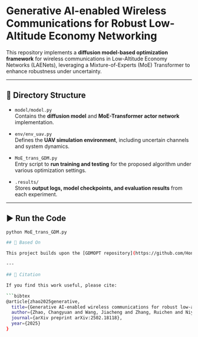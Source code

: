 # Generative AI-enabled Wireless Communications for Robust Low-Altitude Economy Networking

This repository implements a **diffusion model-based optimization framework** for wireless communications in Low-Altitude Economy Networks (LAENets), leveraging a Mixture-of-Experts (MoE) Transformer to enhance robustness under uncertainty.

---

## 📂 Directory Structure

- `model/model.py`  
  Contains the **diffusion model** and **MoE-Transformer actor network** implementation.

- `env/env_uav.py`  
  Defines the **UAV simulation environment**, including uncertain channels and system dynamics.

- `MoE_trans_GDM.py`  
  Entry script to **run training and testing** for the proposed algorithm under various optimization settings.

- `.results/`  
  Stores **output logs, model checkpoints, and evaluation results** from each experiment.

---

## ▶️ Run the Code

```bash
python MoE_trans_GDM.py

## 🔧 Based On

This project builds upon the [GDMOPT repository](https://github.com/HongyangDu/GDMOPT) by Hongyang Du, with additional enhancements for MoE-based, uncertainty-aware optimization in diffusion-driven wireless systems.

---

## 📖 Citation

If you find this work useful, please cite:

```bibtex
@article{zhao2025generative,
  title={Generative AI-enabled wireless communications for robust low-altitude economy networking},
  author={Zhao, Changyuan and Wang, Jiacheng and Zhang, Ruichen and Niyato, Dusit and Sun, Geng and Du, Hongyang and Kim, Dong In and Jamalipour, Abbas},
  journal={arXiv preprint arXiv:2502.18118},
  year={2025}
}

